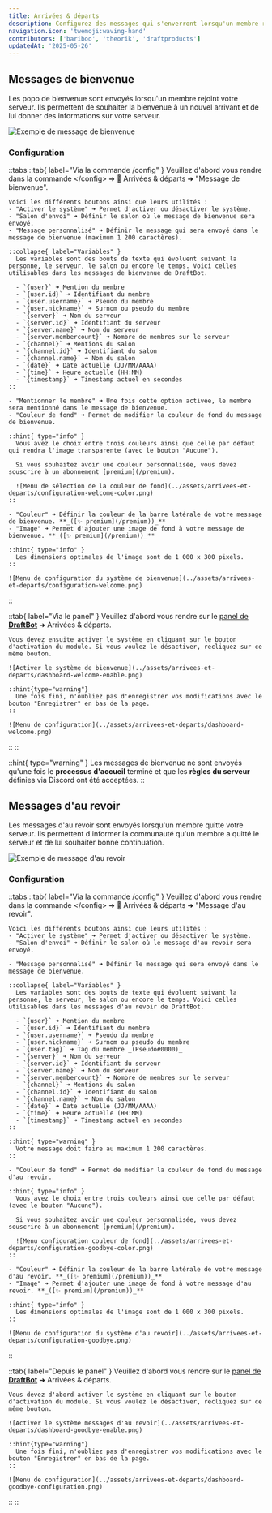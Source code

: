 ```yaml
---
title: Arrivées & départs
description: Configurez des messages qui s'enverront lorsqu'un membre rejoint ou quitte votre serveur.
navigation.icon: 'twemoji:waving-hand'
contributors: ['bariboo', 'theorik', 'draftproducts']
updatedAt: '2025-05-26'
---
```


## Messages de bienvenue

Les popo de bienvenue sont envoyés lorsqu'un membre rejoint votre serveur. Ils permettent de souhaiter la bienvenue à un nouvel arrivant et de lui donner des informations sur votre serveur.

![Exemple de message de bienvenue](../assets/arrivees-et-departs/welcome.png)

### Configuration

::tabs
  ::tab{ label="Via la commande /config" }
    Veuillez d'abord vous rendre dans la commande \</config> ➜ 👋
    Arrivées & départs ➜ "Message de bienvenue".

    Voici les différents boutons ainsi que leurs utilités :
    - "Activer le système" ➜ Permet d'activer ou désactiver le système.
    - "Salon d'envoi" ➜ Définir le salon où le message de bienvenue sera envoyé.
    - "Message personnalisé" ➜ Définir le message qui sera envoyé dans le message de bienvenue (maximum 1 200 caractères).

    ::collapse{ label="Variables" }
      Les variables sont des bouts de texte qui évoluent suivant la personne, le serveur, le salon ou encore le temps. Voici celles utilisables dans les messages de bienvenue de DraftBot.

      - `{user}` ➜ Mention du membre
      - `{user.id}` ➜ Identifiant du membre
      - `{user.username}` ➜ Pseudo du membre
      - `{user.nickname}` ➜ Surnom ou pseudo du membre
      - `{server}` ➜ Nom du serveur
      - `{server.id}` ➜ Identifiant du serveur
      - `{server.name}` ➜ Nom du serveur
      - `{server.membercount}` ➜ Nombre de membres sur le serveur
      - `{channel}` ➜ Mentions du salon
      - `{channel.id}` ➜ Identifiant du salon
      - `{channel.name}` ➜ Nom du salon
      - `{date}` ➜ Date actuelle (JJ/MM/AAAA)
      - `{time}` ➜ Heure actuelle (HH:MM)
      - `{timestamp}` ➜ Timestamp actuel en secondes
    ::

    - "Mentionner le membre" ➜ Une fois cette option activée, le membre sera mentionné dans le message de bienvenue.
    - "Couleur de fond" ➜ Permet de modifier la couleur de fond du message de bienvenue.

    ::hint{ type="info" }
      Vous avez le choix entre trois couleurs ainsi que celle par défaut qui rendra l'image transparente (avec le bouton "Aucune").

      Si vous souhaitez avoir une couleur personnalisée, vous devez souscrire à un abonnement [premium](/premium).

      ![Menu de sélection de la couleur de fond](../assets/arrivees-et-departs/configuration-welcome-color.png)
    ::

    - "Couleur" ➜ Définir la couleur de la barre latérale de votre message de bienvenue. **_([✨ premium](/premium))_**
    - "Image" ➜ Permet d'ajouter une image de fond à votre message de bienvenue. **_([✨ premium](/premium))_**

    ::hint{ type="info" }
      Les dimensions optimales de l'image sont de 1 000 x 300 pixels.
    ::

    ![Menu de configuration du système de bienvenue](../assets/arrivees-et-departs/configuration-welcome.png)
  ::

  ::tab{ label="Via le panel" }
    Veuillez d'abord vous rendre sur le [panel de **DraftBot**](/dashboard/first/welcome) ➜ Arrivées & départs.

    Vous devez ensuite activer le système en cliquant sur le bouton d'activation du module. Si vous voulez le désactiver, recliquez sur ce même bouton.

    ![Activer le système de bienvenue](../assets/arrivees-et-departs/dashboard-welcome-enable.png)

    ::hint{type="warning"}
      Une fois fini, n'oubliez pas d'enregistrer vos modifications avec le bouton "Enregistrer" en bas de la page.
    ::

    ![Menu de configuration](../assets/arrivees-et-departs/dashboard-welcome.png)
  ::
::

::hint{ type="warning" }
  Les messages de bienvenue ne sont envoyés qu'une fois le **processus d'accueil** terminé et que les **règles du serveur** définies via Discord ont été acceptées.
::

## Messages d'au revoir

Les messages d'au revoir sont envoyés lorsqu'un membre quitte votre serveur. Ils permettent d'informer la communauté qu'un membre a quitté le serveur et de lui souhaiter bonne continuation.

![Exemple de message d'au revoir](../assets/arrivees-et-departs/goodbye.png)

### Configuration

::tabs
  ::tab{ label="Via la commande /config" }
    Veuillez d'abord vous rendre dans la commande \</config> ➜ 👋
    Arrivées & départs ➜ "Message d'au revoir".

    Voici les différents boutons ainsi que leurs utilités :
    - "Activer le système" ➜ Permet d'activer ou désactiver le système.
    - "Salon d'envoi" ➜ Définir le salon où le message d'au revoir sera envoyé.

    - "Message personnalisé" ➜ Définir le message qui sera envoyé dans le message de bienvenue.

    ::collapse{ label="Variables" }
      Les variables sont des bouts de texte qui évoluent suivant la personne, le serveur, le salon ou encore le temps. Voici celles utilisables dans les messages d'au revoir de DraftBot.

      - `{user}` ➜ Mention du membre
      - `{user.id}` ➜ Identifiant du membre
      - `{user.username}` ➜ Pseudo du membre
      - `{user.nickname}` ➜ Surnom ou pseudo du membre
      - `{user.tag}` ➜ Tag du membre _(Pseudo#0000)_
      - `{server}` ➜ Nom du serveur
      - `{server.id}` ➜ Identifiant du serveur
      - `{server.name}` ➜ Nom du serveur
      - `{server.membercount}` ➜ Nombre de membres sur le serveur
      - `{channel}` ➜ Mentions du salon
      - `{channel.id}` ➜ Identifiant du salon
      - `{channel.name}` ➜ Nom du salon
      - `{date}` ➜ Date actuelle (JJ/MM/AAAA)
      - `{time}` ➜ Heure actuelle (HH:MM)
      - `{timestamp}` ➜ Timestamp actuel en secondes
    ::

    ::hint{ type="warning" }
      Votre message doit faire au maximum 1 200 caractères.
    ::

    - "Couleur de fond" ➜ Permet de modifier la couleur de fond du message d'au revoir.

    ::hint{ type="info" }
      Vous avez le choix entre trois couleurs ainsi que celle par défaut (avec le bouton "Aucune").

      Si vous souhaitez avoir une couleur personnalisée, vous devez souscrire à un abonnement [premium](/premium).

      ![Menu configuration couleur de fond](../assets/arrivees-et-departs/configuration-goodbye-color.png)
    ::

    - "Couleur" ➜ Définir la couleur de la barre latérale de votre message d'au revoir. **_([✨ premium](/premium))_**
    - "Image" ➜ Permet d'ajouter une image de fond à votre message d'au revoir. **_([✨ premium](/premium))_**

    ::hint{ type="info" }
      Les dimensions optimales de l'image sont de 1 000 x 300 pixels.
    ::

    ![Menu de configuration du système d'au revoir](../assets/arrivees-et-departs/configuration-goodbye.png)
  ::

  ::tab{ label="Depuis le panel" }
    Veuillez d'abord vous rendre sur le [panel de **DraftBot**](/dashboard/first/welcome) ➜ Arrivées & départs.

    Vous devez d'abord activer le système en cliquant sur le bouton d'activation du module. Si vous voulez le désactiver, recliquez sur ce même bouton.

    ![Activer le système messages d'au revoir](../assets/arrivees-et-departs/dashboard-goodbye-enable.png)

    ::hint{type="warning"}
      Une fois fini, n'oubliez pas d'enregistrer vos modifications avec le bouton "Enregistrer" en bas de la page.
    ::

    ![Menu de configuration](../assets/arrivees-et-departs/dashboard-goodbye-configuration.png)
  ::
::



